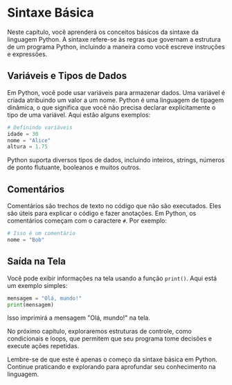 # Sintaxe Básica

Neste capítulo, você aprenderá os conceitos básicos da sintaxe da linguagem Python. A sintaxe refere-se às regras que governam a estrutura de um programa Python, incluindo a maneira como você escreve instruções e expressões.

## Variáveis e Tipos de Dados

Em Python, você pode usar variáveis para armazenar dados. Uma variável é criada atribuindo um valor a um nome. Python é uma linguagem de tipagem dinâmica, o que significa que você não precisa declarar explicitamente o tipo de uma variável. Aqui estão alguns exemplos:

```python
# Definindo variáveis
idade = 30
nome = "Alice"
altura = 1.75
```

Python suporta diversos tipos de dados, incluindo inteiros, strings, números de ponto flutuante, booleanos e muitos outros.

## Comentários

Comentários são trechos de texto no código que não são executados. Eles são úteis para explicar o código e fazer anotações. Em Python, os comentários começam com o caractere `#`. Por exemplo:

```python
# Isso é um comentário
nome = "Bob"
```

## Saída na Tela

Você pode exibir informações na tela usando a função `print()`. Aqui está um exemplo simples:

```python
mensagem = "Olá, mundo!"
print(mensagem)
```

Isso imprimirá a mensagem "Olá, mundo!" na tela.

No próximo capítulo, exploraremos estruturas de controle, como condicionais e loops, que permitem que seu programa tome decisões e execute ações repetidas.

Lembre-se de que este é apenas o começo da sintaxe básica em Python. Continue praticando e explorando para aprofundar seu conhecimento na linguagem.

